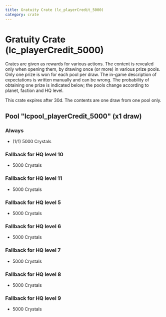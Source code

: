 ```yaml
---
title: Gratuity Crate (lc_playerCredit_5000)
category: crate
---
```


# Gratuity Crate (lc_playerCredit_5000)

Crates are given as rewards for various actions. The content is revealed only when opening them, by drawing once (or more) in various prize pools. Only one prize is won for each pool per draw. The in-game description of expectations is written manually and can be wrong. The probability of obtaining one prize is indicated below; the pools change according to planet, faction and HQ level.

This crate expires after 30d. The contents are one draw from one pool only.

## Pool "lcpool_playerCredit_5000" (x1 draw)

### Always

  * (1/1) 5000 Crystals

### Fallback for HQ level 10

  * 5000 Crystals

### Fallback for HQ level 11

  * 5000 Crystals

### Fallback for HQ level 5

  * 5000 Crystals

### Fallback for HQ level 6

  * 5000 Crystals

### Fallback for HQ level 7

  * 5000 Crystals

### Fallback for HQ level 8

  * 5000 Crystals

### Fallback for HQ level 9

  * 5000 Crystals